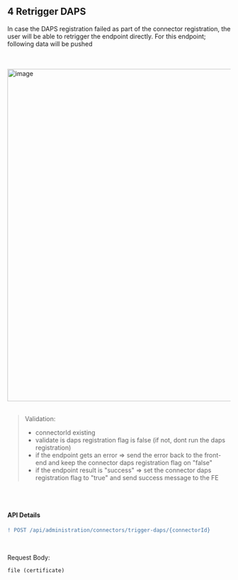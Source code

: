 ## 4 Retrigger DAPS

In case the DAPS registration failed as part of the connector registration, the user will be able to retrigger the endpoint directly.
For this endpoint; following data will be pushed

<br>
<br>

<img width="750" alt="image" src="https://user-images.githubusercontent.com/94133633/210188600-ffcbee1a-2f6e-432c-845d-8fc64109d9ac.png">
<br>
<br>

>Validation:
>
>* connectorId existing
>* validate is daps registration flag is false (if not, dont run the daps registration)
>* if the endpoint gets an error => send the error back to the front-end and keep the connector daps registration flag on "false"
>* if the endpoint result is "success" => set the connector daps registration flag to "true" and send success message to the FE
<br>
<br>

#### API Details

```diff
! POST /api/administration/connectors/trigger-daps/{connectorId}
```

<br>

Request Body:

    file (certificate)


<br>
<br>
